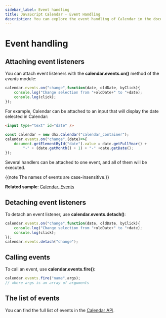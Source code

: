 ```yaml
---
sidebar_label: Event handling
title: JavaScript Calendar - Event Handling 
description: You can explore the event handling of Calendar in the documentation of the DHTMLX JavaScript UI library. Browse developer guides and API reference, try out code examples and live demos, and download a free 30-day evaluation version of DHTMLX Suite 7.
---
```


# Event handling

## Attaching event listeners

You can attach event listeners with the **calendar.events.on()** method of the *events* module:

~~~js
calendar.events.on("change",function(date, oldDate, byClick){
    console.log("Change selection from "+oldDate+" to "+date);
    console.log(click);
});
~~~

For example, Calendar can be attached to an input that will display the date selected in Calendar:

~~~html
<input type="text" id="date" />
~~~

~~~js
const calendar = new dhx.Calendar("calendar_container");
calendar.events.on("change",(date)=>{ 
    document.getElementById("date").value = date.getFullYear() +
        "-" + (date.getMonth() + 1) + "-" +date.getDate();
});
~~~

Several handlers can be attached to one event, and all of them will be executed.

{{note The names of events are case-insensitive.}}

**Related sample**: [Calendar. Events](https://snippet.dhtmlx.com/7kj7fiek)

## Detaching event listeners

To detach an event listener, use **calendar.events.detach()**:

~~~js
calendar.events.on("change",function(date, oldDate, byClick){
    console.log("Change selection from "+oldDate+" to "+date);
    console.log(click);
});
calendar.events.detach("change");
~~~

## Calling events

To call an event, use **calendar.events.fire()**:

~~~js
calendar.events.fire("name",args);
// where args is an array of arguments
~~~

## The list of events

You can find the full list of events in the [Calendar API](calendar/api/api_overview.md#events).
